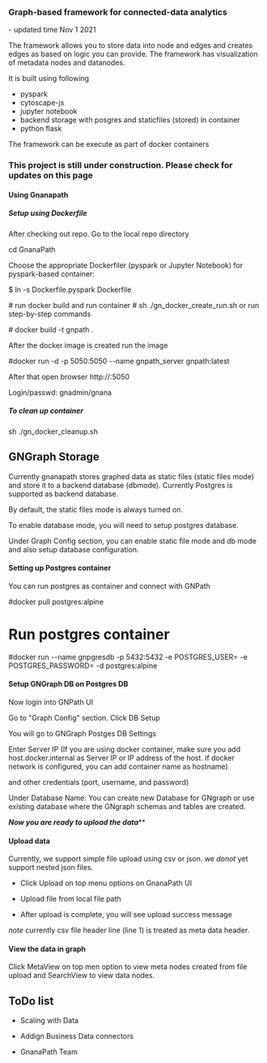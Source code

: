 
<h3> Graph-based framework for connected-data analytics</h3>
- updated time Nov 1 2021

The framework allows you to store data into node and edges and creates edges as based on logic you can provide.
The framework has  visualization of metadata nodes and datanodes.

It is built using following 

- pyspark
- cytoscape-js
- jupyter notebook
- backend storage with posgres and staticfiles (stored) in container
- python flask


The framework can be execute as part of docker containers

<h3>This project is still under construction. Please check for updates on this page </h3>

<h4> Using Gnanapath</h4>

<h5> Setup using Dockerfile </h5>

 After checking out repo. Go to the local repo directory

cd GnanaPath

Choose the appropriate Dockerfiler (pyspark or Jupyter Notebook)
for pyspark-based container:

\$ ln -s Dockerfile.pyspark Dockerfile

\# run docker build and run container
\# sh ./gn_docker_create_run.sh
or run step-by-step commands

\# docker build -t gnpath .

After the docker image is created run the image

\#docker run -d -p 5050:5050 --name gnpath_server gnpath:latest

After that open browser http://<dockerhostip>:5050

Login/passwd: gnadmin/gnana

<h5> To clean up container </h5>
sh ./gn_docker_cleanup.sh



##  GNGraph Storage
Currently gnanapath stores graphed data  as static files (static files mode)  and store it to a backend database (dbmode). Currently Postgres is supported as backend database.

By default, the static files mode is always turned on.

To enable database mode, you will need to setup postgres database.

Under Graph Config section, you can enable static file mode and db mode and also setup database configuration.





#### Setting up Postgres container
You can run postgres as container and connect with GNPath

#docker pull postgres:alpine

# Run postgres container

#docker run --name gnpgresdb -p 5432:5432 -e POSTGRES_USER=<PostgreUser> -e POSTGRES_PASSWORD=<PASSWORD> -d postgres:alpine

 
#### Setup GNGraph DB on Postgres DB

Now login into GNPath UI

Go to "Graph Config" section. Click DB Setup

You will go to GNGraph Postges DB Settings

Enter Server IP (If you are using docker container, make sure you add host.docker.internal as Server IP or IP address of the host. if docker network is configured, you can add container name as hostname)

and other credentials (port, username, and password)

Under Database Name: You can create new Database for GNgraph or use existing database where the GNgraph schemas and tables are created.




***Now you are ready to upload the data*****

 <h4> Upload data </h4>
 
 Currently, we support simple file upload using csv or json. we *donot* yet support nested json files.
 
 - Click Upload on top menu options on GnanaPath UI
 
 - Upload file from local file path
 
 - After upload is complete, you will see upload success message
 
 *note*  currently csv file header line (line 1) is treated as meta data header.
 
 <h4> View the data in graph </h4>
 
 Click  MetaView on top men option to view meta nodes created from file upload and SearchView to view data nodes.
 
 
 <h2> ToDo list </h2>

- Scaling with Data
- Addign Business Data connectors




- GnanaPath Team
 

